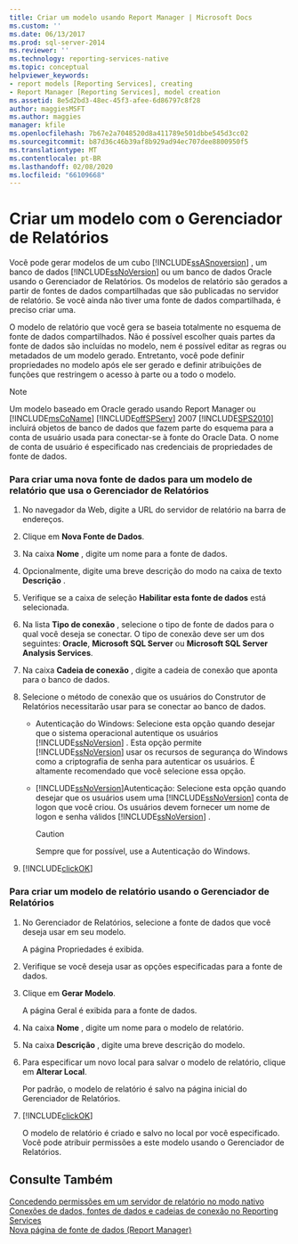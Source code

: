 ```yaml
---
title: Criar um modelo usando Report Manager | Microsoft Docs
ms.custom: ''
ms.date: 06/13/2017
ms.prod: sql-server-2014
ms.reviewer: ''
ms.technology: reporting-services-native
ms.topic: conceptual
helpviewer_keywords:
- report models [Reporting Services], creating
- Report Manager [Reporting Services], model creation
ms.assetid: 8e5d2bd3-48ec-45f3-afee-6d86797c8f28
author: maggiesMSFT
ms.author: maggies
manager: kfile
ms.openlocfilehash: 7b67e2a7048520d8a411789e501dbbe545d3cc02
ms.sourcegitcommit: b87d36c46b39af8b929ad94ec707dee8800950f5
ms.translationtype: MT
ms.contentlocale: pt-BR
ms.lasthandoff: 02/08/2020
ms.locfileid: "66109668"
---
```

# <a name="create-a-model-using-report-manager"></a>Criar um modelo com o Gerenciador de Relatórios
  Você pode gerar modelos de um cubo [!INCLUDE[ssASnoversion](../includes/ssasnoversion-md.md)] , um banco de dados [!INCLUDE[ssNoVersion](../includes/ssnoversion-md.md)] ou um banco de dados Oracle usando o Gerenciador de Relatórios. Os modelos de relatório são gerados a partir de fontes de dados compartilhadas que são publicadas no servidor de relatório. Se você ainda não tiver uma fonte de dados compartilhada, é preciso criar uma.  
  
 O modelo de relatório que você gera se baseia totalmente no esquema de fonte de dados compartilhados. Não é possível escolher quais partes da fonte de dados são incluídas no modelo, nem é possível editar as regras ou metadados de um modelo gerado. Entretanto, você pode definir propriedades no modelo após ele ser gerado e definir atribuições de funções que restringem o acesso à parte ou a todo o modelo.  
  
> [!NOTE]  
>  Um modelo baseado em Oracle gerado usando Report Manager ou [!INCLUDE[msCoName](../includes/msconame-md.md)] [!INCLUDE[offSPServ](../includes/offspserv-md.md)] 2007 [!INCLUDE[SPS2010](../includes/sps2010-md.md)] incluirá objetos de banco de dados que fazem parte do esquema para a conta de usuário usada para conectar-se à fonte do Oracle Data. O nome de conta de usuário é especificado nas credenciais de propriedades de fonte de dados.  
  
### <a name="to-create-a-new-data-source-for-a-report-model-using-report-manager"></a>Para criar uma nova fonte de dados para um modelo de relatório que usa o Gerenciador de Relatórios  
  
1.  No navegador da Web, digite a URL do servidor de relatório na barra de endereços.  
  
2.  Clique em **Nova Fonte de Dados**.  
  
3.  Na caixa **Nome** , digite um nome para a fonte de dados.  
  
4.  Opcionalmente, digite uma breve descrição do modo na caixa de texto **Descrição** .  
  
5.  Verifique se a caixa de seleção **Habilitar esta fonte de dados** está selecionada.  
  
6.  Na lista **Tipo de conexão** , selecione o tipo de fonte de dados para o qual você deseja se conectar. O tipo de conexão deve ser um dos seguintes: **Oracle**, **Microsoft SQL Server** ou **Microsoft SQL Server Analysis Services**.  
  
7.  Na caixa **Cadeia de conexão** , digite a cadeia de conexão que aponta para o banco de dados.  
  
8.  Selecione o método de conexão que os usuários do Construtor de Relatórios necessitarão usar para se conectar ao banco de dados.  
  
    -   Autenticação do Windows: Selecione esta opção quando desejar que o sistema operacional autentique os usuários [!INCLUDE[ssNoVersion](../includes/ssnoversion-md.md)] . Esta opção permite [!INCLUDE[ssNoVersion](../includes/ssnoversion-md.md)] usar os recursos de segurança do Windows como a criptografia de senha para autenticar os usuários. É altamente recomendado que você selecione essa opção.  
  
    -   [!INCLUDE[ssNoVersion](../includes/ssnoversion-md.md)]Autenticação: Selecione esta opção quando desejar que os usuários usem uma [!INCLUDE[ssNoVersion](../includes/ssnoversion-md.md)] conta de logon que você criou. Os usuários devem fornecer um nome de logon e senha válidos [!INCLUDE[ssNoVersion](../includes/ssnoversion-md.md)] .  
  
        > [!CAUTION]  
        >  Sempre que for possível, use a Autenticação do Windows.  
  
9. [!INCLUDE[clickOK](../includes/clickok-md.md)]  
  
### <a name="to-create-a-report-model-using-report-manager"></a>Para criar um modelo de relatório usando o Gerenciador de Relatórios  
  
1.  No Gerenciador de Relatórios, selecione a fonte de dados que você deseja usar em seu modelo.  
  
     A página Propriedades é exibida.  
  
2.  Verifique se você deseja usar as opções especificadas para a fonte de dados.  
  
3.  Clique em **Gerar Modelo**.  
  
     A página Geral é exibida para a fonte de dados.  
  
4.  Na caixa **Nome** , digite um nome para o modelo de relatório.  
  
5.  Na caixa **Descrição** , digite uma breve descrição do modelo.  
  
6.  Para especificar um novo local para salvar o modelo de relatório, clique em **Alterar Local**.  
  
     Por padrão, o modelo de relatório é salvo na página inicial do Gerenciador de Relatórios.  
  
7.  [!INCLUDE[clickOK](../includes/clickok-md.md)]  
  
     O modelo de relatório é criado e salvo no local por você especificado. Você pode atribuir permissões a este modelo usando o Gerenciador de Relatórios.  
  
## <a name="see-also"></a>Consulte Também  
 [Concedendo permissões em um servidor de relatório no modo nativo](security/granting-permissions-on-a-native-mode-report-server.md)   
 [Conexões de dados, fontes de dados e cadeias de conexão no Reporting Services](../../2014/reporting-services/data-connections-data-sources-and-connection-strings-in-reporting-services.md)   
 [Nova página de fonte de dados &#40;Report Manager&#41;](../../2014/reporting-services/new-data-source-page-report-manager.md)  
  
  
